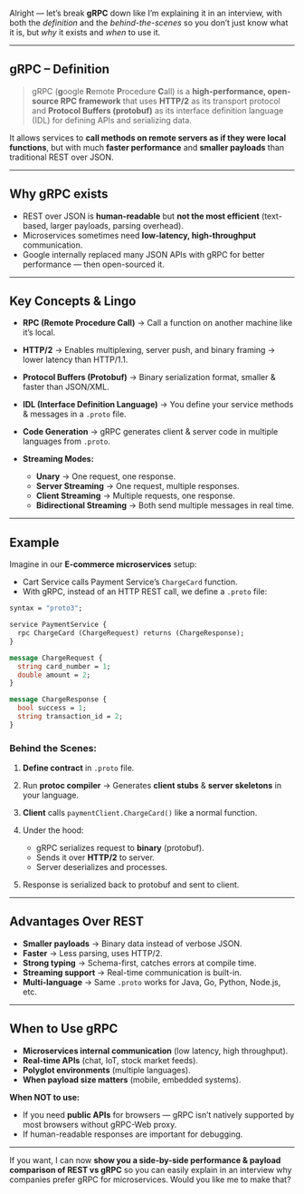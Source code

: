 Alright — let’s break **gRPC** down like I’m explaining it in an interview, with both the *definition* and the *behind-the-scenes* so you don’t just know what it is, but *why* it exists and *when* to use it.

---

## **gRPC – Definition**

> gRPC (**g**oogle **R**emote **P**rocedure **C**all) is a **high-performance, open-source RPC framework** that uses **HTTP/2** as its transport protocol and **Protocol Buffers (protobuf)** as its interface definition language (IDL) for defining APIs and serializing data.

It allows services to **call methods on remote servers as if they were local functions**, but with much **faster performance** and **smaller payloads** than traditional REST over JSON.

---

## **Why gRPC exists**

* REST over JSON is **human-readable** but **not the most efficient** (text-based, larger payloads, parsing overhead).
* Microservices sometimes need **low-latency, high-throughput** communication.
* Google internally replaced many JSON APIs with gRPC for better performance — then open-sourced it.

---

## **Key Concepts & Lingo**

* **RPC (Remote Procedure Call)** → Call a function on another machine like it’s local.
* **HTTP/2** → Enables multiplexing, server push, and binary framing → lower latency than HTTP/1.1.
* **Protocol Buffers (Protobuf)** → Binary serialization format, smaller & faster than JSON/XML.
* **IDL (Interface Definition Language)** → You define your service methods & messages in a `.proto` file.
* **Code Generation** → gRPC generates client & server code in multiple languages from `.proto`.
* **Streaming Modes:**

  * **Unary** → One request, one response.
  * **Server Streaming** → One request, multiple responses.
  * **Client Streaming** → Multiple requests, one response.
  * **Bidirectional Streaming** → Both send multiple messages in real time.

---

## **Example**

Imagine in our **E-commerce microservices** setup:

* Cart Service calls Payment Service’s `ChargeCard` function.
* With gRPC, instead of an HTTP REST call, we define a `.proto` file:

```proto
syntax = "proto3";

service PaymentService {
  rpc ChargeCard (ChargeRequest) returns (ChargeResponse);
}

message ChargeRequest {
  string card_number = 1;
  double amount = 2;
}

message ChargeResponse {
  bool success = 1;
  string transaction_id = 2;
}
```

### Behind the Scenes:

1. **Define contract** in `.proto` file.
2. Run **protoc compiler** → Generates **client stubs** & **server skeletons** in your language.
3. **Client** calls `paymentClient.ChargeCard()` like a normal function.
4. Under the hood:

   * gRPC serializes request to **binary** (protobuf).
   * Sends it over **HTTP/2** to server.
   * Server deserializes and processes.
5. Response is serialized back to protobuf and sent to client.

---

## **Advantages Over REST**

* **Smaller payloads** → Binary data instead of verbose JSON.
* **Faster** → Less parsing, uses HTTP/2.
* **Strong typing** → Schema-first, catches errors at compile time.
* **Streaming support** → Real-time communication is built-in.
* **Multi-language** → Same `.proto` works for Java, Go, Python, Node.js, etc.

---

## **When to Use gRPC**

* **Microservices internal communication** (low latency, high throughput).
* **Real-time APIs** (chat, IoT, stock market feeds).
* **Polyglot environments** (multiple languages).
* **When payload size matters** (mobile, embedded systems).

**When NOT to use:**

* If you need **public APIs** for browsers — gRPC isn’t natively supported by most browsers without gRPC-Web proxy.
* If human-readable responses are important for debugging.

---

If you want, I can now **show you a side-by-side performance & payload comparison of REST vs gRPC** so you can easily explain in an interview why companies prefer gRPC for microservices. Would you like me to make that?
